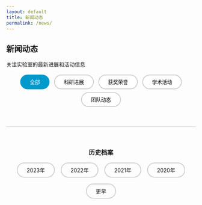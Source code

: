 ```yaml
---
layout: default
title: 新闻动态
permalink: /news/
---
```


<section class="page-header">
  <div class="container">
    <h1 data-zh="新闻动态" data-en="News">新闻动态</h1>
    <p data-zh="关注实验室的最新进展和活动信息" data-en="Stay updated with our latest progress and events">关注实验室的最新进展和活动信息</p>
  </div>
</section>

<section class="content-section">
  <div class="container">
    <div class="news-filters">
      <button class="filter-btn active" data-filter="all" data-zh="全部" data-en="All">全部</button>
      <button class="filter-btn" data-filter="research" data-zh="科研进展" data-en="Research">科研进展</button>
      <button class="filter-btn" data-filter="award" data-zh="获奖荣誉" data-en="Awards">获奖荣誉</button>
      <button class="filter-btn" data-filter="event" data-zh="学术活动" data-en="Events">学术活动</button>
      <button class="filter-btn" data-filter="team" data-zh="团队动态" data-en="Team">团队动态</button>
    </div>
    <div class="news-timeline" id="news-timeline"></div>
    <div class="news-archive">
      <h3 data-zh="历史档案" data-en="Archives">历史档案</h3>
      <div class="archive-years">
        <a href="#" class="archive-year" data-zh="2023年" data-en="2023">2023年</a>
        <a href="#" class="archive-year" data-zh="2022年" data-en="2022">2022年</a>
        <a href="#" class="archive-year" data-zh="2021年" data-en="2021">2021年</a>
        <a href="#" class="archive-year" data-zh="2020年" data-en="2020">2020年</a>
        <a href="#" class="archive-year" data-zh="更早" data-en="Earlier">更早</a>
      </div>
    </div>
  </div>
</section>


<style>
:root {
  --primary-color: #003366;
  --secondary-color: #0099cc;
  --white: #fff;
  --medium-gray: #ccc;
  --dark-gray: #666;
  --shadow: 0 2px 8px rgba(0, 0, 0, 0.1);
  --transition: all 0.3s ease;
}
.news-filters { text-align: center; margin-bottom: 3rem; }
.filter-btn {
  background: var(--white);
  border: 2px solid var(--medium-gray);
  padding: 0.5rem 1.5rem;
  margin: 0.25rem;
  border-radius: 25px;
  cursor: pointer;
  transition: var(--transition);
  font-weight: 500;
}
.filter-btn.active, .filter-btn:hover {
  background: var(--secondary-color);
  color: var(--white);
  border-color: var(--secondary-color);
}
.news-timeline { max-width: 800px; margin: 0 auto; }
.timeline-year { margin-bottom: 3rem; }
.timeline-year h2 {
  color: var(--primary-color);
  border-bottom: 3px solid var(--secondary-color);
  padding-bottom: 0.5rem;
  margin-bottom: 1.5rem;
}

.news-item {
  display: flex;
  margin-bottom: 2rem;
  background: var(--white);
  border-radius: 8px;
  box-shadow: var(--shadow);
  overflow: hidden;
  transition: var(--transition);
}
.news-item:hover { transform: translateY(-3px); box-shadow: 0 5px 20px rgba(0,0,0,0.15); }
.news-date {
  background: var(--secondary-color);
  color: var(--white);
  padding: 1.5rem;
  min-width: 100px;
  text-align: center;
  display: flex;
  flex-direction: column;
  justify-content: center;
}
.date-day { font-size: 2rem; font-weight: bold; }
.date-month { font-size: 1rem; margin-top: 0.25rem; }
.news-content { padding: 1.5rem; flex: 1; }
.news-meta { display: flex; gap: 1rem; margin-bottom: 1rem; font-size: 0.9rem; color: var(--dark-gray); }
.category {
  padding: 0.2rem 0.8rem;
  border-radius: 15px;
  font-size: 0.8rem;
  font-weight: 600;
}

.category.research { background: #e3f2fd; color: #1976d2; }
.category.award { background: #f3e5f5; color: #7b1fa2; }
.category.event { background: #e8f5e8; color: #388e3c; }
.category.team { background: #fff3e0; color: #f57c00; }
.news-links { margin-top: 1rem; display: flex; gap: 1rem; flex-wrap: wrap; }
.news-link { color: var(--secondary-color); text-decoration: none; font-size: 0.9rem; }
.news-link:hover { color: var(--primary-color); }
.news-images img { max-width: 100%; border-radius: 8px; margin-top: 1rem; }
.news-archive { text-align: center; margin-top: 3rem; padding-top: 2rem; border-top: 1px solid var(--medium-gray); }
.archive-years { display: flex; justify-content: center; gap: 1rem; flex-wrap: wrap; margin-top: 1rem; }
.archive-year {
  padding: 0.5rem 1.5rem;
  border-radius: 20px;
  border: 2px solid var(--medium-gray);
  text-decoration: none;
  color: inherit;
  transition: var(--transition);
}
.archive-year:hover { border-color: var(--secondary-color); color: var(--secondary-color); }
@media (max-width: 768px) {
  .news-item { flex-direction: column; }
  .news-date { flex-direction: row; gap: 0.5rem; min-width: auto; }
  .filter-btn { padding: 0.4rem 1rem; font-size: 0.9rem; }
}
</style>

<script>
const newsData = [
  {
    year: 2025, day: 15, month: '03月', title: '实验室最新论文被CVPR 2025接收', category: 'research', author: '张教授',
    summary: '我们关于深度学习的论文《RegFormer: Real-time Registration Transformer for Large-scale LiDAR Scenes》被CVPR 2025接收。',
    links: [{ label: '论文PDF', icon: 'fas fa-file-pdf', href: '#' }, { label: '代码仓库', icon: 'fab fa-github', href: '#' }]
  },
  {
    year: 2025, day: 28, month: '02月', title: '张教授荣获国家自然科学二等奖', category: 'award', author: '实验室办公室',
    summary: '实验室主任张教授因其在计算机视觉领域的突出贡献，荣获2025年度国家自然科学二等奖。',
    image: '/assets/img/b3.jpg'
  },
  {
    year: 2025, day: 10, month: '01月', title: '成功举办2025年度学术研讨会', category: 'event', author: '学术委员会',
    summary: '实验室成功举办了2025年度学术研讨会，邀请了来自斯坦福大学、MIT、清华大学等国内外知名高校的专家学者进行学术交流。',
    links: [{ label: '活动照片', icon: 'fas fa-images', href: '#' }, { label: '演讲幻灯片', icon: 'fas fa-file-powerpoint', href: '#' }]
  },
  {
    year: 2024, day: 15, month: '12月', title: '欢迎新成员加入实验室', category: 'team', author: '人力资源部',
    summary: '热烈欢迎三位新研究生加入我们的研究团队：李明（博士研究生）、王静（硕士研究生）、张伟（硕士研究生）。'
  },
  {
    year: 2024, day: 30, month: '10月', title: 'Med-SAM 3D论文在Nature Medicine发表', category: 'research', author: '李副教授',
    summary: '实验室在医学影像分析领域取得重大突破，论文《Med-SAM 3D: Segment Anything in 3D Medical Images》在Nature Medicine上发表。',
    links: [{ label: '论文链接', icon: 'fas fa-file-pdf', href: '#' }, { label: '数据集下载', icon: 'fas fa-database', href: '#' }]
  }
];

function renderNews(filter = 'all') {
  const container = document.getElementById('news-timeline');
  container.innerHTML = '';
  const grouped = {};
  newsData.forEach(item => {
    if (filter !== 'all' && item.category !== filter) return;
    if (!grouped[item.year]) grouped[item.year] = [];
    grouped[item.year].push(item);
  });
  Object.entries(grouped).forEach(([year, items]) => {
    const section = document.createElement('div');
    section.className = 'timeline-year';
    section.innerHTML = `<h2>${year}年</h2>`;
    items.forEach(item => {
      const div = document.createElement('div');
      div.className = 'news-item';
      div.setAttribute('data-category', item.category);
      div.innerHTML = `
        <div class="news-date">
          <span class="date-day">${item.day}</span>
          <span class="date-month">${item.month}</span>
        </div>
        <div class="news-content">
          <h3>${item.title}</h3>
          <div class="news-meta">
            <span class="category ${item.category}">${({research:'科研进展',award:'获奖荣誉',event:'学术活动',team:'团队动态'}[item.category])}</span>
            <span class="author">作者: ${item.author}</span>
          </div>
          <p>${item.summary}</p>
          ${item.image ? `<div class="news-images"><img src="${item.image}" alt="新闻图片" /></div>` : ''}
          ${item.links ? `<div class="news-links">${item.links.map(l=>`<a href="${l.href}" class="news-link"><i class="${l.icon}"></i> ${l.label}</a>`).join('')}</div>` : ''}
        </div>
      `;
      section.appendChild(div);
    });
    container.appendChild(section);
  });
}

document.addEventListener('DOMContentLoaded', () => {
  renderNews();
  document.querySelectorAll('.filter-btn').forEach(btn => {
    btn.addEventListener('click', () => {
      document.querySelectorAll('.filter-btn').forEach(b => b.classList.remove('active'));
      btn.classList.add('active');
      renderNews(btn.dataset.filter);
    });
  });
});
</script>
